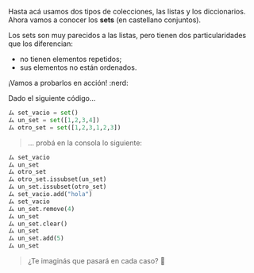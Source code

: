 Hasta acá usamos dos tipos de colecciones, las listas y los diccionarios. Ahora vamos a conocer los **sets** (en castellano conjuntos).

Los sets son muy parecidos a las listas, pero tienen dos particularidades que los diferencian:

* no tienen elementos repetidos;
* sus elementos no están ordenados.

¡Vamos a probarlos en acción! :nerd:

Dado el siguiente código…

```python
ム set_vacio = set()
ム un_set = set([1,2,3,4])
ム otro_set = set([1,2,3,1,2,3])
```

> … probá en la consola lo siguiente:
>
```python
ム set_vacio
ム un_set
ム otro_set
ム otro_set.issubset(un_set)
ム un_set.issubset(otro_set)
ム set_vacio.add("hola")
ム set_vacio
ム un_set.remove(4)
ム un_set
ム un_set.clear()
ム un_set
ム un_set.add(5)
ム un_set
```
> ¿Te imaginás que pasará en cada caso? :thought_balloon: